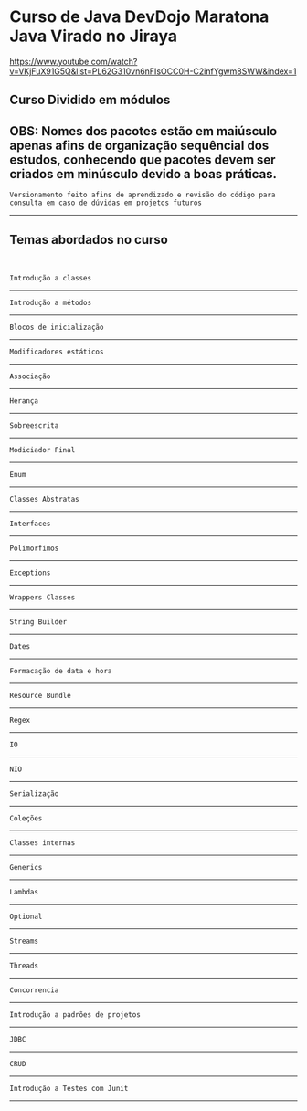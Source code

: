 
# Curso de Java DevDojo Maratona Java Virado no Jiraya
https://www.youtube.com/watch?v=VKjFuX91G5Q&list=PL62G310vn6nFIsOCC0H-C2infYgwm8SWW&index=1

## Curso Dividido em módulos
## OBS: Nomes dos pacotes estão em maiúsculo apenas afins de organização sequêncial dos estudos, conhecendo que pacotes devem ser criados em minúsculo devido a boas práticas.


    Versionamento feito afins de aprendizado e revisão do código para consulta em caso de dúvidas em projetos futuros

-------------------------------------
Temas abordados no curso
-------------------------------------
&nbsp;

    Introdução a classes

-------------------------------------


    Introdução a métodos
-------------------------------------
    Blocos de inicialização
-------------------------------------
    Modificadores estáticos
-------------------------------------
    Associação 
-------------------------------------
    Herança
-------------------------------------
    Sobreescrita
-------------------------------------
    Modiciador Final
-------------------------------------
    Enum
-------------------------------------
    Classes Abstratas
-------------------------------------
    Interfaces
-------------------------------------
    Polimorfimos
-------------------------------------
    Exceptions
-------------------------------------
    Wrappers Classes
-------------------------------------
    String Builder
-------------------------------------
    Dates
-------------------------------------
    Formacação de data e hora
-------------------------------------
    Resource Bundle
-------------------------------------
    Regex
-------------------------------------
    IO
-------------------------------------
    NIO
-------------------------------------
    Serialização
-------------------------------------
    Coleções
-------------------------------------
    Classes internas
-------------------------------------
    Generics
-------------------------------------
    Lambdas
-------------------------------------
    Optional
-------------------------------------
    Streams
-------------------------------------
    Threads
-------------------------------------
    Concorrencia 
-------------------------------------
    Introdução a padrões de projetos
-------------------------------------
    JDBC
-------------------------------------
    CRUD
-------------------------------------
    Introdução a Testes com Junit
-------------------------------------
